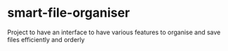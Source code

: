 # smart-file-organiser
Project to have an interface to have various features to organise and save files efficiently and orderly

